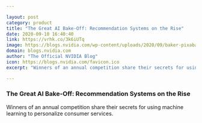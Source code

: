 ```yaml
---

layout: post
category: product
title: "The Great AI Bake-Off: Recommendation Systems on the Rise"
date: 2020-09-10 16:40:40
link: https://vrhk.co/3k6iUTq
image: https://blogs.nvidia.com/wp-content/uploads/2020/09/baker-pixabay-x1280.jpg
domain: blogs.nvidia.com
author: "The Official NVIDIA Blog"
icon: https://blogs.nvidia.com/favicon.ico
excerpt: "Winners of an annual competition share their secrets for using machine learning to personalize consumer services."

---
```


### The Great AI Bake-Off: Recommendation Systems on the Rise

Winners of an annual competition share their secrets for using machine learning to personalize consumer services.